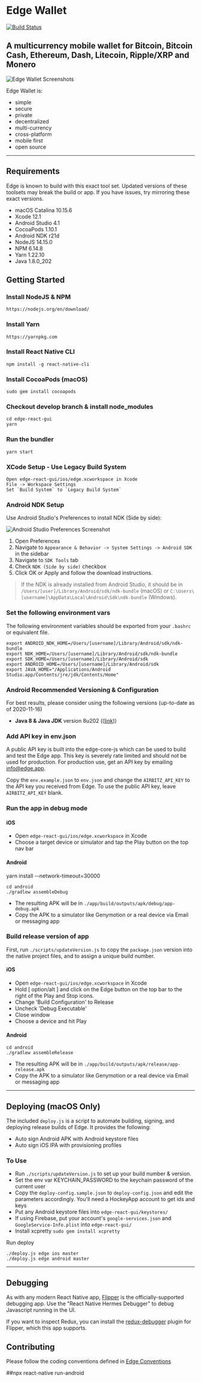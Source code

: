 # Edge Wallet

[![Build Status](https://travis-ci.com/EdgeApp/edge-react-gui.svg?branch=develop)](https://travis-ci.com/EdgeApp/edge-react-gui)

## A multicurrency mobile wallet for Bitcoin, Bitcoin Cash, Ethereum, Dash, Litecoin, Ripple/XRP and Monero

![Edge Wallet Screenshots](https://cdn-images-1.medium.com/max/1600/1*xMZMuK0_jGNZNzduvggsdw.png)

Edge Wallet is:

- simple
- secure
- private
- decentralized
- multi-currency
- cross-platform
- mobile first
- open source

---

## Requirements

Edge is known to build with this exact tool set. Updated versions of these toolsets may break the build or app. If you have issues, try mirroring these exact versions.

- macOS Catalina 10.15.6
- Xcode 12.1
- Android Studio 4.1
- CocoaPods 1.10.1
- Android NDK r21d
- NodeJS 14.15.0
- NPM 6.14.8
- Yarn 1.22.10
- Java 1.8.0_202

## Getting Started

### Install NodeJS & NPM

    https://nodejs.org/en/download/

### Install Yarn

    https://yarnpkg.com

### Install React Native CLI

    npm install -g react-native-cli

### Install CocoaPods (macOS)

    sudo gem install cocoapods

### Checkout develop branch & install node_modules

    cd edge-react-gui
    yarn

### Run the bundler

    yarn start

### XCode Setup - Use Legacy Build System

    Open edge-react-gui/ios/edge.xcworkspace in Xcode
    File -> Workspace Settings
    Set `Build System` to `Legacy Build System`

### Android NDK Setup

Use Android Studio's Preferences to install NDK (Side by side):

![Android Studio Preferences Screenshot](docs/images/android-studio-ndk-preferences.png)

1. Open Preferences
2. Navigate to `Appearance & Behavior -> System Settings -> Android SDK` in the sidebar
3. Navigate to `SDK Tools` tab
4. Check `NDK (Side by side)` checkbox
5. Click OK or Apply and follow the download instructions.

> If the NDK is already installed from Android Studio, it should be in `/Users/[user]/Library/Android/sdk/ndk-bundle` (macOS) or `C:\Users\[username]\AppData\Local\Android\Sdk\ndk-bundle` (Windows).

### Set the following environment vars

The following environment variables should be exported from your `.bashrc` or equivalent file.

    export ANDROID_NDK_HOME=/Users/[username]/Library/Android/sdk/ndk-bundle
    export NDK_HOME=/Users/[username]/Library/Android/sdk/ndk-bundle
    export SDK_HOME=/Users/[username]/Library/Android/sdk
    export ANDROID_HOME=/Users/[username]/Library/Android/sdk
    export JAVA_HOME="/Applications/Android Studio.app/Contents/jre/jdk/Contents/Home"

### Android Recommended Versioning & Configuration

For best results, please consider using the following versions (up-to-date as of 2020-11-16)

- **Java 8 & Java JDK** version 8u202 (([link](https://www.oracle.com/java/technologies/javase/javase8-archive-downloads.html)))

### Add API key in env.json

A public API key is built into the edge-core-js which can be used to build and test the Edge app. This key is severely rate limited and should not be used for production. For production use, get an API key by emailing info@edge.app.

Copy the `env.example.json` to `env.json` and change the `AIRBITZ_API_KEY` to the API key you received from Edge. To use the public API key, leave `AIRBITZ_API_KEY` blank.

### Run the app in debug mode

#### iOS

- Open `edge-react-gui/ios/edge.xcworkspace` in Xcode
- Choose a target device or simulator and tap the Play button on the top nav bar

#### Android
yarn install --network-timeout=30000

    cd android
    ./gradlew assembleDebug

- The resulting APK will be in `./app/build/outputs/apk/debug/app-debug.apk`
- Copy the APK to a simulator like Genymotion or a real device via Email or messaging app

### Build release version of app

First, run `./scripts/updateVersion.js` to copy the `package.json` version into the native project files, and to assign a unique build number.

#### iOS

- Open `edge-react-gui/ios/edge.xcworkspace` in Xcode
- Hold [ option/alt ] and click on the Edge button on the top bar to the right of the Play and Stop icons.
- Change 'Build Configuration' to Release
- Uncheck 'Debug Executable'
- Close window
- Choose a device and hit Play

#### Android

    cd android
    ./gradlew assembleRelease

- The resulting APK will be in `./app/build/outputs/apk/release/app-release.apk`
- Copy the APK to a simulator like Genymotion or a real device via Email or messaging app

---

## Deploying (macOS Only)

The included `deploy.js` is a script to automate building, signing, and deploying release builds of Edge. It provides the following:

- Auto sign Android APK with Android keystore files
- Auto sign iOS IPA with provisioning profiles

### To Use

- Run `./scripts/updateVersion.js` to set up your build number & version.
- Set the env var KEYCHAIN_PASSWORD to the keychain password of the current user
- Copy the `deploy-config.sample.json` to `deploy-config.json` and edit the parameters accordingly. You'll need a HockeyApp account to get ids and keys
- Put any Android keystore files into `edge-react-gui/keystores/`
- If using Firebase, put your account's `google-services.json` and `GoogleService-Info.plist` into `edge-react-gui/`
- Install xcpretty `sudo gem install xcpretty`

Run deploy

    ./deploy.js edge ios master
    ./deploy.js edge android master

---

## Debugging

As with any modern React Native app, [Flipper](https://fbflipper.com/) is the officially-supported debugging app. Use the "React Native Hermes Debugger" to debug Javascript running in the UI.

If you want to inspect Redux, you can install the [redux-debugger](https://github.com/jk-gan/flipper-plugin-redux-debugger) plugin for Flipper, which this app supports.

## Contributing

Please follow the coding conventions defined in [Edge Conventions](https://github.com/Airbitz/edge-conventions)

##npx react-native run-android
